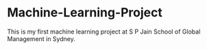 # Machine-Learning-Project
This is my first machine learning project at S P Jain School of Global Management in Sydney.
